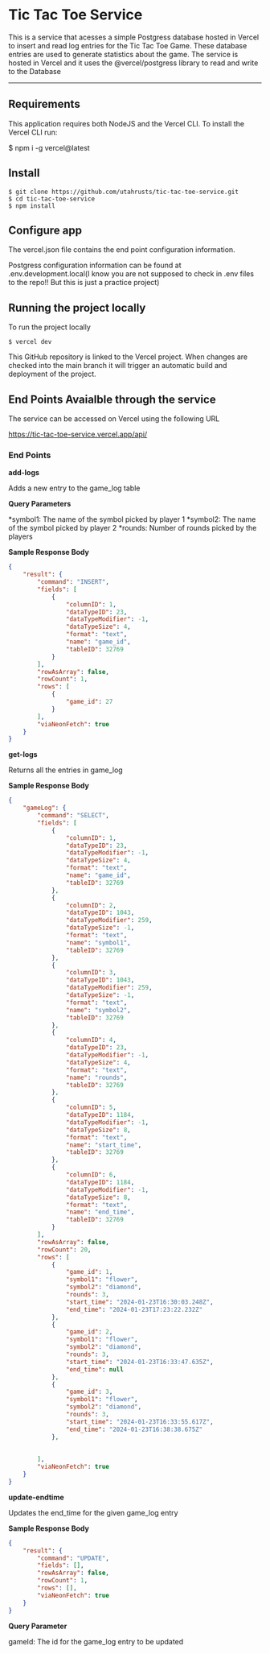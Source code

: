 # Tic Tac Toe Service

This is a service that acesses a simple Postgress database hosted in Vercel to insert and read log entries for the Tic Tac Toe Game.  These
database entries are used to generate statistics about the game.  The service is hosted in Vercel and it uses the
@vercel/postgress library to read and write to the Database

---
## Requirements

This application requires both NodeJS and the Vercel CLI.  To install the Vercel CLI run:

$ npm i -g vercel@latest

## Install

    $ git clone https://github.com/utahrusts/tic-tac-toe-service.git
    $ cd tic-tac-toe-service
    $ npm install

## Configure app

The vercel.json file contains the end point configuration information.  

Postgress configuration information can be found at .env.development.local(I know you are not supposed to check in .env files to the repo!!  But this
is just a practice project)


## Running the project locally

To run the project locally 

    $ vercel dev

This GitHub repository is linked to the Vercel project.  When changes are checked into the main branch it will trigger an 
automatic build and deployment of the project.  

## End Points Avaialble through the service

The service can be accessed on Vercel using the following URL

https://tic-tac-toe-service.vercel.app/api/

### End Points

**add-logs**

Adds a new entry to the game_log table

**Query Parameters**

*symbol1:  The name of the symbol picked by player 1
*symbol2:  The name of the symbol picked by player 2
*rounds:   Number of rounds picked by the players

**Sample Response Body**

``` json
{
    "result": {
        "command": "INSERT",
        "fields": [
            {
                "columnID": 1,
                "dataTypeID": 23,
                "dataTypeModifier": -1,
                "dataTypeSize": 4,
                "format": "text",
                "name": "game_id",
                "tableID": 32769
            }
        ],
        "rowAsArray": false,
        "rowCount": 1,
        "rows": [
            {
                "game_id": 27
            }
        ],
        "viaNeonFetch": true
    }
}
```

**get-logs**

Returns all the entries in game_log

**Sample Response Body**

``` json
{
    "gameLog": {
        "command": "SELECT",
        "fields": [
            {
                "columnID": 1,
                "dataTypeID": 23,
                "dataTypeModifier": -1,
                "dataTypeSize": 4,
                "format": "text",
                "name": "game_id",
                "tableID": 32769
            },
            {
                "columnID": 2,
                "dataTypeID": 1043,
                "dataTypeModifier": 259,
                "dataTypeSize": -1,
                "format": "text",
                "name": "symbol1",
                "tableID": 32769
            },
            {
                "columnID": 3,
                "dataTypeID": 1043,
                "dataTypeModifier": 259,
                "dataTypeSize": -1,
                "format": "text",
                "name": "symbol2",
                "tableID": 32769
            },
            {
                "columnID": 4,
                "dataTypeID": 23,
                "dataTypeModifier": -1,
                "dataTypeSize": 4,
                "format": "text",
                "name": "rounds",
                "tableID": 32769
            },
            {
                "columnID": 5,
                "dataTypeID": 1184,
                "dataTypeModifier": -1,
                "dataTypeSize": 8,
                "format": "text",
                "name": "start_time",
                "tableID": 32769
            },
            {
                "columnID": 6,
                "dataTypeID": 1184,
                "dataTypeModifier": -1,
                "dataTypeSize": 8,
                "format": "text",
                "name": "end_time",
                "tableID": 32769
            }
        ],
        "rowAsArray": false,
        "rowCount": 20,
        "rows": [
            {
                "game_id": 1,
                "symbol1": "flower",
                "symbol2": "diamond",
                "rounds": 3,
                "start_time": "2024-01-23T16:30:03.248Z",
                "end_time": "2024-01-23T17:23:22.232Z"
            },
            {
                "game_id": 2,
                "symbol1": "flower",
                "symbol2": "diamond",
                "rounds": 3,
                "start_time": "2024-01-23T16:33:47.635Z",
                "end_time": null
            },
            {
                "game_id": 3,
                "symbol1": "flower",
                "symbol2": "diamond",
                "rounds": 3,
                "start_time": "2024-01-23T16:33:55.617Z",
                "end_time": "2024-01-23T16:38:38.675Z"
            },
          
           
        ],
        "viaNeonFetch": true
    }
}


```

**update-endtime**

Updates the end_time for the given game_log entry

**Sample Response Body**

``` json
{
    "result": {
        "command": "UPDATE",
        "fields": [],
        "rowAsArray": false,
        "rowCount": 1,
        "rows": [],
        "viaNeonFetch": true
    }
}

```

**Query Parameter**

gameId:  The id for the game_log entry to be updated

